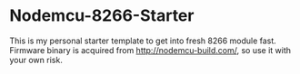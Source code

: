 # Nodemcu-8266-Starter

This is my personal starter template to get into fresh 8266 module fast.
Firmware binary is acquired from http://nodemcu-build.com/, so use it with your own risk.
